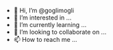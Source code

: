 - 👋 Hi, I’m @goglimogli
- 👀 I’m interested in ...
- 🌱 I’m currently learning ...
- 💞️ I’m looking to collaborate on ...
- 📫 How to reach me ...

<!---
goglimogli/goglimogli is a ✨ special ✨ repository because its `README.md` (this file) appears on your GitHub profile.
You can click the Preview link to take a look at your changes.
--->
